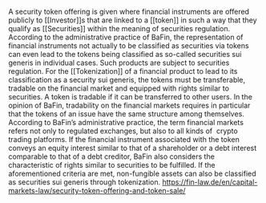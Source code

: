 A security token offering is given where financial instruments are offered publicly to [[Investor]]s that are linked to a [[token]] in such a way that they qualify as [[Securities]] within the meaning of securities regulation. According to the administrative practice of BaFin, the representation of financial instruments not actually to be classified as securities via tokens can even lead to the tokens being classified as so-called securities sui generis in individual cases. Such products are subject to securities regulation. For the [[Tokenization]] of a financial product to lead to its classification as a security sui generis, the tokens must be transferable, tradable on the financial market and equipped with rights similar to securities. A token is tradable if it can be transferred to other users. In the opinion of BaFin, tradability on the financial markets requires in particular that the tokens of an issue have the same structure among themselves. According to BaFin’s administrative practice, the term financial markets refers not only to regulated exchanges, but also to all kinds of  crypto trading platforms. If the financial instrument associated with the token conveys an equity interest similar to that of a shareholder or a debt interest comparable to that of a debt creditor, BaFin also considers the characteristic of rights similar to securities to be fulfilled. If the aforementioned criteria are met, non-fungible assets can also be classified as securities sui generis through tokenization.
https://fin-law.de/en/capital-markets-law/security-token-offering-and-token-sale/